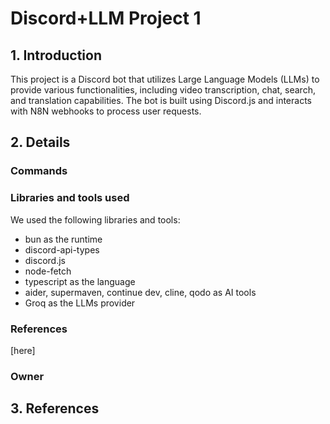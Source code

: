 # Discord+LLM Project 1

## 1. Introduction
This project is a Discord bot that utilizes Large Language Models (LLMs) to provide various functionalities, including video transcription, chat, search, and translation capabilities. The bot is built using Discord.js and interacts with N8N webhooks to process user requests.

## 2. Details
### Commands
### Libraries and tools used
We used the following libraries and tools:
- bun as the runtime
- discord-api-types
- discord.js
- node-fetch
- typescript as the language
- aider, supermaven, continue dev, cline, qodo as AI tools
- Groq as the LLMs provider
### References
[here]
### Owner

## 3. References
